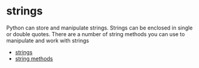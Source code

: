 # strings

Python can store and manipulate strings. Strings can be enclosed in single or double quotes. There are a number of string methods you can use to manipulate and work with strings

- [strings](https://docs.python.org/3/tutorial/introduction.html#strings)
- [string methods](https://docs.python.org/3/library/stdtypes.html#string-methods)